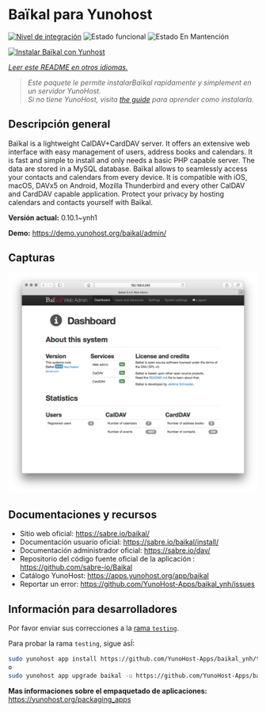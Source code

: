 <!--
Este archivo README esta generado automaticamente<https://github.com/YunoHost/apps/tree/master/tools/readme_generator>
No se debe editar a mano.
-->

# Baïkal para Yunohost

[![Nivel de integración](https://apps.yunohost.org/badge/integration/baikal)](https://ci-apps.yunohost.org/ci/apps/baikal/)
![Estado funcional](https://apps.yunohost.org/badge/state/baikal)
![Estado En Mantención](https://apps.yunohost.org/badge/maintained/baikal)

[![Instalar Baïkal con Yunhost](https://install-app.yunohost.org/install-with-yunohost.svg)](https://install-app.yunohost.org/?app=baikal)

*[Leer este README en otros idiomas.](./ALL_README.md)*

> *Este paquete le permite instalarBaïkal rapidamente y simplement en un servidor YunoHost.*  
> *Si no tiene YunoHost, visita [the guide](https://yunohost.org/install) para aprender como instalarla.*

## Descripción general

Baïkal is a lightweight CalDAV+CardDAV server. It offers an extensive web interface with easy management of users, address books and calendars. It is fast and simple to install and only needs a basic PHP capable server. The data are stored in a MySQL database. Baïkal allows to seamlessly access your contacts and calendars from every device. It is compatible with iOS, macOS, DAVx5 on Android, Mozilla Thunderbird and every other CalDAV and CardDAV capable application. Protect your privacy by hosting calendars and contacts yourself with Baïkal.

**Versión actual:** 0.10.1~ynh1

**Demo:** <https://demo.yunohost.org/baikal/admin/>

## Capturas

![Captura de Baïkal](./doc/screenshots/baikal-in-use.png)

## Documentaciones y recursos

- Sitio web oficial: <https://sabre.io/baikal/>
- Documentación usuario oficial: <https://sabre.io/baikal/install/>
- Documentación administrador oficial: <https://sabre.io/dav/>
- Repositorio del código fuente oficial de la aplicación : <https://github.com/sabre-io/Baikal>
- Catálogo YunoHost: <https://apps.yunohost.org/app/baikal>
- Reportar un error: <https://github.com/YunoHost-Apps/baikal_ynh/issues>

## Información para desarrolladores

Por favor enviar sus correcciones a la [rama `testing`](https://github.com/YunoHost-Apps/baikal_ynh/tree/testing).

Para probar la rama `testing`, sigue asÍ:

```bash
sudo yunohost app install https://github.com/YunoHost-Apps/baikal_ynh/tree/testing --debug
o
sudo yunohost app upgrade baikal -u https://github.com/YunoHost-Apps/baikal_ynh/tree/testing --debug
```

**Mas informaciones sobre el empaquetado de aplicaciones:** <https://yunohost.org/packaging_apps>
